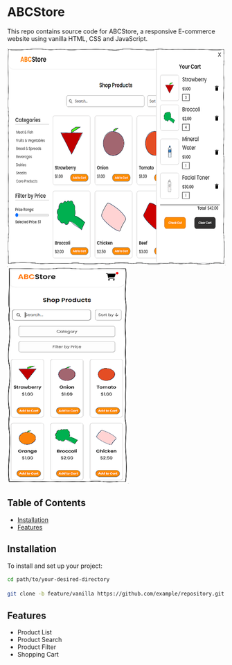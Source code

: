# ABCStore
This repo contains source code for ABCStore, a responsive E-commerce website using vanilla HTML, CSS and JavaScript.

<img src="/assets/images/web-ss.PNG" alt="Project Desktop View" title="Desktop View" width="550px" height="500px">

<img src="/assets/images/mobile-ss.PNG" alt="Project Mobile View" title="Mobile View" width="280px" height="500px">

## Table of Contents

- [Installation](#installation)
- [Features](#features)

## Installation

To install and set up your project:

```bash
cd path/to/your-desired-directory

git clone -b feature/vanilla https://github.com/example/repository.git
```
## Features

- Product List
- Product Search
- Product Filter
- Shopping Cart





